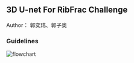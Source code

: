 ## 3D U-net For RibFrac Challenge

Author： 郭奕玮、郭子奥

### Guidelines

![flowchart](https://github.com/cantabile-kwok/3D-U-net-for-RibFrac)
